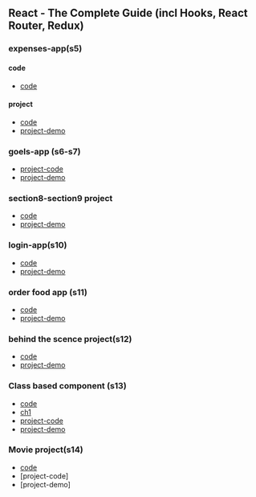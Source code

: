 ## React - The Complete Guide (incl Hooks, React Router, Redux) 
### expenses-app(s5)
#### code 
- [code](./code/)
#### project
- [code](./project/01-expenses-app(s3-s5))
- [project-demo](https://expenses-app-react.onrender.com/)
### goels-app (s6-s7)
- [project-code](./project/02-goals-app(s6-s7))
- [project-demo](https://goels-app-react.onrender.com/)
### section8-section9 project 
- [code](./03-section8&section9)
- [project-demo](https://section8-secition9pr.onrender.com)
### login-app(s10)
- [code](./04-login-app(s10))
- [project-demo](https://loginapp-react.onrender.com)
### order food app (s11)
- [code](./05-Order-food-app(S11))
- [project-demo](https://orderfood-app-react.onrender.com)
### behind the scence project(s12)
- [code](./06-Behind-the-scense)
- [project-demo](https://behindthescense-react-project.onrender.com)
### Class based component (s13)
- [code](./07-class-based-component)
- [ch1](./07-class-based-component/code/ch1)
- [project-code](./07-class-based-component/project)
- [project-demo](https://class-based-component-react-project.onrender.com)
### Movie project(s14)
- [code](./code/14-http-requestes)
- [project-code]
- [project-demo]

